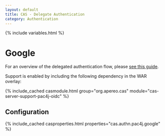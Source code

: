 ```yaml
---
layout: default
title: CAS - Delegate Authentication
category: Authentication
---
```


{% include variables.html %}

# Google

For an overview of the delegated authentication flow, please [see this guide](Delegate-Authentication.html).

Support is enabled by including the following dependency in the WAR overlay:

{% include_cached casmodule.html group="org.apereo.cas" module="cas-server-support-pac4j-oidc" %}

## Configuration

{% include_cached casproperties.html properties="cas.authn.pac4j.google" %}
